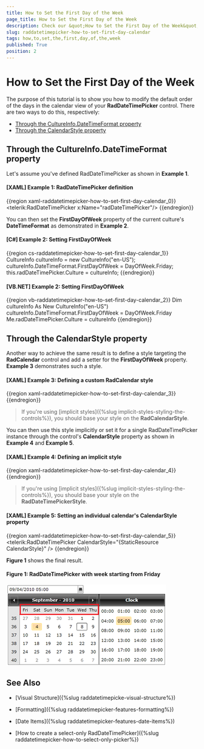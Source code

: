 ```yaml
---
title: How to Set the First Day of the Week
page_title: How to Set the First Day of the Week
description: Check our &quot;How to Set the First Day of the Week&quot; documentation article for the RadDateTimePicker {{ site.framework_name }} control.
slug: raddatetimepicker-how-to-set-first-day-calendar
tags: how,to,set,the,first,day,of,the,week
published: True
position: 2
---
```


# How to Set the First Day of the Week

The purpose of this tutorial is to show you how to modify the default order of the days in the calendar view of your __RadDateTimePicker__ control. There are two ways to do this, respectively:

* [Through the CultureInfo.DateTimeFormat property](#through-the-cultureinfodatetimeformat-property)
* [Through the CalendarStyle property](#through-the-calendarstyle-property)

## Through the CultureInfo.DateTimeFormat property

Let's assume you've defined RadDateTimePicker as shown in **Example 1**.

#### __[XAML] Example 1: RadDateTimePicker definition__

{{region xaml-raddatetimepicker-how-to-set-first-day-calendar_0}}
	<telerik:RadDateTimePicker x:Name="radDateTimePicker"/>
{{endregion}}

You can then set the **FirstDayOfWeek** property of the current culture's **DateTimeFormat** as demonstrated in **Example 2**.

#### __[C#] Example 2: Setting FirstDayOfWeek__

{{region cs-raddatetimepicker-how-to-set-first-day-calendar_1}}
	CultureInfo cultureInfo = new CultureInfo("en-US");
	cultureInfo.DateTimeFormat.FirstDayOfWeek = DayOfWeek.Friday;
	this.radDateTimePicker.Culture = cultureInfo;
{{endregion}}

#### __[VB.NET] Example 2: Setting FirstDayOfWeek__

{{region vb-raddatetimepicker-how-to-set-first-day-calendar_2}}
	Dim cultureInfo As New CultureInfo("en-US")
	cultureInfo.DateTimeFormat.FirstDayOfWeek = DayOfWeek.Friday
	Me.radDateTimePicker.Culture = cultureInfo
{{endregion}}

## Through the CalendarStyle property

Another way to achieve the same result is to define a style targeting the **RadCalendar** control and add a setter for the **FirstDayOfWeek** property. **Example 3** demonstrates such a style.

#### __[XAML] Example 3: Defining a custom RadCalendar style__

{{region xaml-raddatetimepicker-how-to-set-first-day-calendar_3}}
	<Style x:Key="CalendarStyle" TargetType="telerik:RadCalendar">
		<Setter Property="FirstDayOfWeek" Value="Friday" />
	</Style>
{{endregion}}

>If you're using [implicit styles]({%slug implicit-styles-styling-the-controls%}), you should base your style on the __RadCalendarStyle__.

You can then use this style implicitly or set it for a single RadDateTimePicker instance through the control's **CalendarStyle** property as shown in **Example 4** and **Example 5**.

#### __[XAML] Example 4: Defining an implicit style__

{{region xaml-raddatetimepicker-how-to-set-first-day-calendar_4}}
	<Style TargetType="telerik:RadDateTimePicker">
		<Setter Property="CalendarStyle" Value="{StaticResource CalendarStyle}" />
	</Style>
{{endregion}}

>If you're using [implicit styles]({%slug implicit-styles-styling-the-controls%}), you should base your style on the __RadDateTimePickerStyle__.

#### __[XAML] Example 5: Setting an individual calendar's CalendarStyle property__

{{region xaml-raddatetimepicker-how-to-set-first-day-calendar_5}}
	<telerik:RadDateTimePicker CalendarStyle="{StaticResource CalendarStyle}" />
{{endregion}}

**Figure 1** shows the final result.

#### __Figure 1: RadDateTimePicker with week starting from Friday__

![RadDateTimePicker with week starting from Friday](images/dateTimePicker_how_to_set_first_week_day_calendar_010.png)

## See Also

 * [Visual Structure]({%slug raddatetimepicke-visual-structure%})

 * [Formatting]({%slug raddatetimepicker-features-formatting%})

 * [Date Items]({%slug raddatetimepicker-features-date-items%})

 * [How to create a select-only RadDateTimePicker]({%slug raddatetimepicker-how-to-select-only-picker%})
